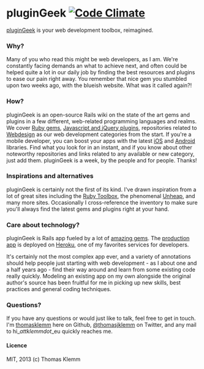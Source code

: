 # pluginGeek [![Code Climate](https://codeclimate.com/github/thomasklemm/pluginGeek.png)](https://codeclimate.com/github/thomasklemm/pluginGeek)

[pluginGeek](http://www.plugingeek.com) is your web development toolbox, reimagined.

### Why?

Many of you who read this might be web developers, as I am. We're constantly facing demands an what to achieve next, and often could be helped quite a lot in our daily job by finding the best resources and plugins to ease our pain right away. You remember that nice gem you stumbled upon two weeks ago, with the blueish website. What was it called again?! 

### How?

pluginGeek is an open-source Rails wiki on the state of the art gems and plugins in a few different, web-related programming languages and realms. We cover [Ruby gems](http://www.plugingeek.com/ruby), [Javascript and jQuery plugins](http://www.plugingeek.com/javascript), repositories related to [Webdesign](http://www.plugingeek.com/webdesign) as our web development categories from the start. If you're a mobile developer, you can boost your apps with the latest [iOS](http://www.plugingeek.com/ios) and [Android](http://www.plugingeek.com/android) libraries. Find what you look for in an instant, and if you know about other noteworthy repositories and links related to any available or new category, just add them. pluginGeek is a week, by the people and for people. Thanks! 

### Inspirations and alternatives

pluginGeek is certainly not the first of its kind. I've drawn inspiration from a lot of great sites including the [Ruby Toolbox](https://www.ruby-toolbox.com/), the phenomenal [Unheap](http://www.unheap.com/), and many more sites. Occasionally I cross-reference the inventory to make sure you'll always find the latest gems and plugins right at your hand.

### Care about technology?

pluginGeek is Rails app fueled by a lot of [amazing gems](https://github.com/thomasklemm/pluginGeek/blob/master/Gemfile). The [production app](http://www.plugingeek.com) is deployed on [Heroku](http://www.heroku.com), one of my favorites services for developers.

It's certainly not the most complex app ever, and a variety of annotations should help people just starting with web development - as I about one and a half years ago - find their way around and learn from some existing code really quickly. Modeling an existing app on my own alongside the original author's source has been fruitful for me in picking up new skills, best practices and general coding techniques.

### Questions?

If you have any questions or would just like to talk, feel free to get in touch. I'm [thomasklemm](https://github.com/thomasklemm) here on Github, [@thomasjklemm](https://twitter.com/thomasjklemm) on Twitter, and any mail to hi_*at*_tklemm_*dot*_eu quickly reaches me.

#### Licence
MIT, 2013 (c) Thomas Klemm
